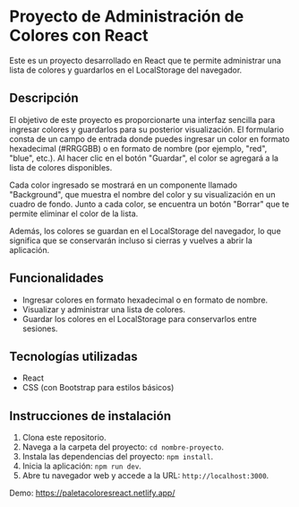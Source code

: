 # Proyecto de Administración de Colores con React

Este es un proyecto desarrollado en React que te permite administrar una lista de colores y guardarlos en el LocalStorage del navegador.

## Descripción

El objetivo de este proyecto es proporcionarte una interfaz sencilla para ingresar colores y guardarlos para su posterior visualización. El formulario consta de un campo de entrada donde puedes ingresar un color en formato hexadecimal (#RRGGBB) o en formato de nombre (por ejemplo, "red", "blue", etc.). Al hacer clic en el botón "Guardar", el color se agregará a la lista de colores disponibles.

Cada color ingresado se mostrará en un componente llamado "Background", que muestra el nombre del color y su visualización en un cuadro de fondo. Junto a cada color, se encuentra un botón "Borrar" que te permite eliminar el color de la lista.

Además, los colores se guardan en el LocalStorage del navegador, lo que significa que se conservarán incluso si cierras y vuelves a abrir la aplicación.

## Funcionalidades

- Ingresar colores en formato hexadecimal o en formato de nombre.
- Visualizar y administrar una lista de colores.
- Guardar los colores en el LocalStorage para conservarlos entre sesiones.

## Tecnologías utilizadas

- React
- CSS (con Bootstrap para estilos básicos)

## Instrucciones de instalación

1. Clona este repositorio.
2. Navega a la carpeta del proyecto: `cd nombre-proyecto`.
3. Instala las dependencias del proyecto: `npm install`.
4. Inicia la aplicación: `npm run dev`.
5. Abre tu navegador web y accede a la URL: `http://localhost:3000`.

Demo: https://paletacoloresreact.netlify.app/
